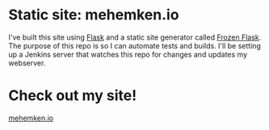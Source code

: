 # Static site: mehemken.io

I've built this site using [Flask][1] and a static site generator called [Frozen Flask][2]. The purpose of this repo is so I can automate tests and builds. I'll be setting up a Jenkins server that watches this repo for changes and updates my webserver.

# Check out my site!

[mehemken.io][3]

[1]: http://flask.pocoo.org/                  "A python web framework"
[2]: http://pythonhosted.org/Frozen-Flask/    "A static site generator"
[3]: http://mehemken.io/                      "The most employable guy"
